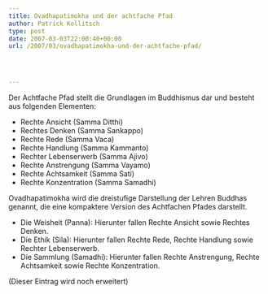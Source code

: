 ```yaml
---
title: Ovadhapatimokha und der achtfache Pfad
author: Patrick Kollitsch
type: post
date: 2007-03-03T22:00:40+00:00
url: /2007/03/ovadhapatimokha-und-der-achtfache-pfad/




---
```

Der Achtfache Pfad stellt die Grundlagen im Buddhismus dar und besteht aus folgenden Elementen:

  * Rechte Ansicht (Samma Ditthi)
  * Rechtes Denken (Samma Sankappo)
  * Rechte Rede (Samma Vaca)
  * Rechte Handlung (Samma Kammanto)
  * Rechter Lebenserwerb (Samma Ajivo)
  * Rechte Anstrengung (Samma Vayamo)
  * Rechte Achtsamkeit (Samma Sati)
  * Rechte Konzentration (Samma Samadhi)

Ovadhapatimokha wird die dreistufige Darstellung der Lehren Buddhas genannt, die eine kompaktere Version des Achtfachen Pfades darstellt. 

  * Die Weisheit (Panna): Hierunter fallen Rechte Ansicht sowie Rechtes Denken.
  * Die Ethik (Sila): Hierunter fallen Rechte Rede, Rechte Handlung sowie Rechter Lebens­erwerb.
  * Die Sammlung (Samadhi): Hierunter fallen Rechte Anstrengung, Rechte Achtsamkeit sowie Rechte Konzentration.

(Dieser Eintrag wird noch erweitert)